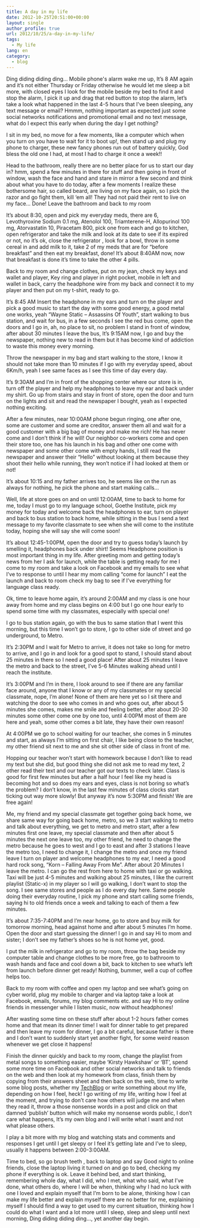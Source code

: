 ```yaml
---
title: A day in my life
date: 2012-10-25T20:51:00+00:00
layout: single
author_profile: true
url: 2012/10/25/a-day-in-my-life/
tags:
  - My life
lang: en
category: 
  - blog
---
```

Ding diding diding ding… Mobile phone's alarm wake me up, It’s 8 AM again and it’s not either Thursday or Friday otherwise he would let me sleep a bit more, with closed eyes I look for the mobile beside my bed to find it and stop the alarm, I pick it up and drag that red button to stop the alarm, let’s take a look what happened in the last 4-5 hours that I’ve been sleeping, any text message or email? Hmmm, nothing important as expected just some social networks notifications and promotional email and no text message, what do I expect this early when during the day I get nothing? 

I sit in my bed, no move for a few moments, like a computer which when you turn on you have to wait for it to boot up!, then stand up and plug my phone to charger, these new fancy phones run out of battery quickly, God bless the old one I had, at most I had to charge it once a week!! 

Head to the bathroom, really there are no better place for us to start our day in? hmm, spend a few minutes in there for stuff and then going in front of window, wash the face and hand and stare in mirror a few second and think about what you have to do today, after a few moments I realize these bothersome hair, so called beard, are living on my face again, so I pick the razor and go fight them, kill ‘em all! They had not paid their rent to live on my face… Done! Leave the bathroom and back to my room 

It’s about 8:30, open and pick my everyday meds, there are 6, Levothyroxine Sodium 0.1 mg, Atenolol 100, Triamterene-H, Allopurinol 100 mg, Atorvastatin 10, Piracetam 800, pick one from each and go to kitchen, open refrigerator and take the milk and look at its date to see if its expired or not, no it’s ok, close the refrigerator , look for a bowl, throw in some cereal in and add milk to it, take 2 of my meds that are for “before breakfast” and then eat my breakfast, done! It’s about 8:40AM now, now that breakfast is done it’s time to take the other 4 pills. 

Back to my room and change clothes, put on my jean, check my keys and wallet and player, Key ring and player in right pocket, mobile in left and wallet in back, carry the headphone wire from my back and connect it to my player and then put on my t-shirt, ready to go. 

It’s 8:45 AM Insert the headphone in my ears and turn on the player and pick a good music to start the day with some good energy, a good metal one works, yeah “Wayne Static – Assassins Of Youth”, start walking to bus station, and wait for bus, in a few seconds I see the red bus come, open the doors and I go in, ah, no place to sit, no problem I stand in front of window, after about 30 minutes I leave the bus, It’s 9:15AM now, I go and buy the newspaper, nothing new to read in them but it has become kind of addiction to waste this money every morning. 

Throw the newspaper in my bag and start walking to the store, I know it should not take more than 10 minutes if I go with my everyday speed, about 6Km/h, yeah I see same faces as I see this time of day every day. 

It’s 9:30AM and I’m in front of the shopping center where our store is in, turn off the player and help my headphones to leave my ear and back under my shirt. Go up from stairs and stay in front of store, open the door and turn on the lights and sit and read the newspaper I bought, yeah as I expected nothing exciting. 

After a few minutes, near 10:00AM phone begun ringing, one after one, some are customer and some are creditor, answer them all and wait for a good customer with a big bag of money and make me rich! He has never come and I don’t think if he will! Our neighbor co-workers come and open their store too, one has his launch in his bag and other one come with newspaper and some other come with empty hands, I still read the newspaper and answer their “Hello” without looking at them because they shoot their hello while running, they won’t notice if I had looked at them or not! 

It’s about 10:15 and my father arrives too, he seems like on the run as always for nothing, he pick the phone and start making calls… 

Well, life at store goes on and on until 12:00AM, time to back to home for me, today I must go to my language school, Goethe Institute, pick my money for today and welcome back the headphones to ear, turn on player and back to bus station to back home, while sitting in the bus I send a text message to my favorite classmate to see when she will come to the institute today, hoping she will say she will come soon! 

It’s about 12:45-1:00PM, open the door and try to guess today’s launch by smelling it, headphones back under shirt! Seems Headphone position is most important thing in my life. After greeting mom and getting today’s news from her I ask for launch, while the table is getting ready for me I come to my room and take a look on Facebook and my emails to see what I’ve to response to until I hear my mom calling “come for launch” I eat the launch and back to room check my bag to see if I’ve everything for language class ready. 

Ok, time to leave home again, it’s around 2:00AM and my class is one hour away from home and my class begins on 4:00 but I go one hour early to spend some time with my classmates, especially with special one! 

I go to bus station again, go with the bus to same station that I went this morning, but this time I won’t go to store, I go to other side of street and go underground, to Metro. 

It’s 2:30PM and I wait for Metro to arrive, it does not take so long for metro to arrive, and I go in and look for a good spot to stand, I should stand about 25 minutes in there so I need a good place! After about 25 minutes I leave the metro and back to the street, I’ve 5-6 Minutes walking ahead until I reach the institute. 

It’s 3:00PM and I’m in there, I look around to see if there are any familiar face around, anyone that I know or any of my classmates or my special classmate, nope, I’m alone! None of them are here yet so I sit there and watching the door to see who comes in and who goes out, after about 5 minutes she comes, makes me smile and feeling better, after about 20-30 minutes some other come one by one too, until 4:00PM most of them are here and yeah, some other comes a bit late, they have their own reason! 

At 4:00PM we go to school waiting for our teacher, she comes in 5 minutes and start, as always I’m sitting on first chair, I like being close to the teacher, my other friend sit next to me and she sit other side of class in front of me. 

Hopping our teacher won’t start with homework because I don’t like to read my text but she did, but good thing she did not ask me to read my text, 2 other read their text and our teacher got our texts to check later. Class is good for first few minutes but after a half hour I feel like my head is becoming hot and so does my ears and eyes, class is not boring so what’s the problem? I don’t know, in the last few minutes of class clocks start ticking out way more slowly! But anyway it’s now 5:30PM and finish! We are free again! 

Me, my friend and my special classmate get together going back home, we share same way for going back home, metro, so we 3 start walking to metro and talk about everything, we get to metro and metro start, after a few minutes first one leave, my special classmate and then after about 5 minutes the next one leave too, my other friend, he need to change the metro because he goes to west and I go to east and after 3 stations I leave the metro too, I need to change it, I change the metro and once my friend leave I turn on player and welcome headphones to my ear, I need a good hard rock song, “Korn – Falling Away From Me”. After about 20 Minutes I leave the metro. I can go the rest from here to home with taxi or go walking. Taxi will be just 4-5 minutes and walking about 25 minutes, I like the current playlist (Static-x) in my player so I will go walking, I don’t want to stop the song. I see same stores and people as I do every day here. Same people doing their everyday routine, I pick my phone and start calling some friends, saying hi to old friends once a week and talking to each of them a few minutes. 

It’s about 7:35-7:40PM and I’m near home, go to store and buy milk for tomorrow morning, head against home and after about 5 minutes I’m home. Open the door and start guessing the dinner! I go in and say Hi to mom and sister; I don’t see my father’s shoes so he is not home yet, good. 

I put the milk in refrigerator and go to my room, throw the bag beside my computer table and change clothes to be more free, go to bathroom to wash hands and face and cool down a bit, back to kitchen to see what’s left from launch before dinner get ready! Nothing, bummer, well a cup of coffee helps too. 

Back to my room with coffee and open my laptop and see what’s going on cyber world, plug my mobile to charger and via laptop take a look at Facebook, emails, forums, my blog comments etc. and say Hi to my online friends in messenger while I listen music, now without headphones! 

After wasting some time on these stuff after about 1-2 hours father comes home and that mean its dinner time! I wait for dinner table to get prepared and then leave my room for dinner, I go a bit careful, because father is there and I don’t want to suddenly start yet another fight, for some weird reason whenever we get close it happens! 

Finish the dinner quickly and back to my room, change the playlist from metal songs to something easier, maybe ‘Kirsty Hawkshaw’ or ‘BT’, spend some more time on Facebook and other social networks and talk to friends on the web and then look at my homework from class, finish them by copying from their answers sheet and then back on the web, time to write some blog posts, whether my <a href="/" target="_blank">TechBlog</a> or write something about my life, depending on how I feel, heck! I go writing of my life, writing how I feel at the moment, and trying to don’t care how others will judge me and when they read it, throw a those nonsense words in a post and click on that damned ‘publish’ button which will make my nonsense words public, I don’t care what happens, It’s my own blog and I will write what I want and not what please others. 

I play a bit more with my blog and watching stats and comments and responses I get until I get sleepy or I feel it’s getting late and I’ve to sleep, usually it happens between 2:00-3:00AM. 

Time to bed, so go brush teeth , back to laptop and say Good night to online friends, close the laptop living it turned on and go to bed, checking my phone if everything is ok. Leave it behind bed, and start thinking, remembering whole day, what I did, who I met, what who said, what I’ve done, what others do, where I will be when, thinking why I had no luck with one I loved and explain myself that I’m born to be alone, thinking how I can make my life better and explain myself there are no better for me, explaining myself I should find a way to get used to my current situation, thinking how I could do what I want and a lot more until I sleep, sleep and sleep until next morning, Ding diding diding ding…, yet another day begin.